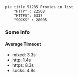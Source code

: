 
```mermaid
pie title 51285 Proxies in list
    "HTTP" : 22568
    "HTTPS": 6337
    "SOCKS" : 28005
```

### Some Info
#### Average Timeout

- mixed: 3.3s
- http: 1.4s
- https: 8.3s
- socks: 4.8s